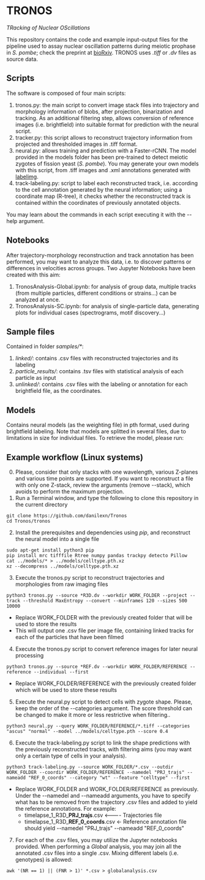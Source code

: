 # TRONOS
*TRacking of Nuclear OScillations*

This repository contains the code and example input-output files for the pipeline used to assay nuclear oscillation patterns during meiotic prophase in *S. pombe*; check the preprint at [bioRxiv](https://www.biorxiv.org/content/10.1101/2020.07.23.218016v1). TRONOS uses _.tiff_ or _.dv_ files as source data.

## Scripts
The software is composed of four main scripts:
1. tronos.py: the main script to convert image stack files into trajectory and morphology information of blobs, after projection, binarization and tracking. As an additional filtering step, allows conversion of reference images (i.e. brightfield) into suitable format for prediction with the neural script.
2. tracker.py: this script allows to reconstruct trajectory information from projected and thresholded images in .tiff format.
3. neural.py: allows training and prediction with a Faster-rCNN. The model provided in the models folder has been pre-trained to detect meiotic zygotes of fission yeast (*S. pombe*). You may generate your own models with this script, from .tiff images and .xml annotations generated with [labelimg](https://github.com/tzutalin/labelImg).
4. track-labeling.py: script to label each reconstructed track, i.e. according to the cell annotation generated by the neural information; using a coordinate map (R-tree), it checks whether the reconstructed track is contained within the coordinates of previously annotated objects.

You may learn about the commands in each script executing it with the --help argument.

## Notebooks
After trajectory-morphology reconstruction and track annotation has been performed, you may want to analyze this data, i.e. to discover patterns or differences in velocities across groups. Two Jupyter Notebooks have been created with this aim:
1. TronosAnalysis-Global.ipynb: for analysis of group data, multiple tracks (from multiple particles, different conditions or strains...) can be analyzed at once.
2. TronosAnalysis-SC.ipynb: for analysis of single-particle data, generating plots for individual cases (spectrograms, motif discovery...)

## Sample files
Contained in folder *samples/\**:
1. *linked/*: contains .csv files with reconstructed trajectories and its labeling
2. *particle_results/*: contains .tsv files with statistical analysis of each particle as input
3. *unlinked/*: contains .csv files with the labeling or annotation for each brightfield file, as the coordinates.

## Models
Contains neural models (as the weighting file) in pth format, used during brightfield labeling. Note that models are splitted in several files, due to limitations in size for individual files. To retrieve the model, please run:

## Example workflow (Linux systems)
0. Please, consider that only stacks with one wavelength, various Z-planes and various time points are supported. If you want to reconstruct a file with only one Z-stack, review the arguments (remove --stack), which avoids to perform the maximum projection.
1. Run a Terminal window, and type the following to clone this repository in the current directory
```
git clone https://github.com/danilexn/Tronos
cd Tronos/tronos
```
2. Install the prerequisites and dependencies using _pip_, and reconstruct the neural model into a single file
```
sudo apt-get install python3 pip
pip install mrc tifffile Rtree numpy pandas trackpy detecto Pillow
cat ../models/* > ../models/celltype.pth.xz
xz --decompress ../models/celltype.pth.xz
```
3. Execute the tronos.py script to reconstruct trajectories and morphologies from raw imaging files
```
python3 tronos.py --source *R3D.dv --workdir WORK_FOLDER --project --track --threshold MaxEntropy --convert --minframes 120 --sizes 500 10000
```
  - Replace WORK_FOLDER with the previously created folder that will be used to store the results
  - This will output one .csv file per image file, containing linked tracks for each of the particles that have been filmed
4. Execute the tronos.py script to convert reference images for later neural processing
```
python3 tronos.py --source *REF.dv --workdir WORK_FOLDER/REFERENCE --reference --individual --first
```

- Replace WORK_FOLDER/REFERENCE with the previously created folder which will be used to store these results

5. Execute the neural.py script to detect cells with zygote shape. Please, keep the order of the --categories argument. The score threshold can be changed to make it more or less restrictive when filtering..
```
python3 neural.py --query WORK_FOLDER/REFERENCE/*.tiff --categories "ascus" "normal" --model ../models/celltype.pth --score 0.4
```

6. Execute the track-labeling.py script to link the shape predictions with the previously reconstructed tracks, with filtering aims (you may want only a certain type of cells in your analysis).
```
python3 track-labeling.py --source WORK_FOLDER/*.csv --outdir WORK_FOLDER --coordir WORK_FOLDER/REFERENCE --namedel "PRJ_trajs" --nameadd "REF_0_coords" --category "wt" --feature "celltype" --first
```

- Replace WORK_FOLDER and WORK_FOLDER/REFERENCE as previously. Under the --namedel and --nameadd arguments, you have to specify what has to be removed from the trajectory .csv files and added to yield the reference annotations. For example:
    - timelapse_1_R3D_**PRJ_trajs**.csv <---- Trajectories file
    - timelapse_1_R3D_**REF_0_coords**.csv <- Reference annotation file
    should yield --namedel "PRJ_trajs" --nameadd "REF_0_coords"

7.  For each of the .csv files, you may utilize the Jupyter notebooks provided. When performing a _Global_ analysis, you may join all the annotated .csv files into a single .csv. Mixing different labels (i.e. genotypes) is allowed:
  ```
  awk '(NR == 1) || (FNR > 1)' *.csv > globalanalysis.csv
  ```
